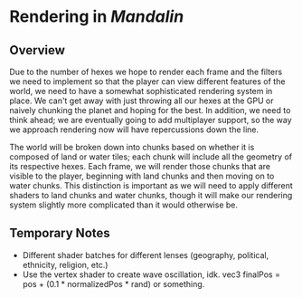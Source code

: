 # Rendering in *Mandalin*
## Overview
 Due to the number of hexes we hope to render each frame
 and the filters we need to implement so that the player can
 view different features of the world, we need to have a
 somewhat sophisticated rendering system in place. We can't
 get away with just throwing all our hexes at the GPU or
 naively chunking the planet and hoping for the best. In
 addition, we need to think ahead; we are eventually going
 to add multiplayer support, so the way we approach
 rendering now will have repercussions down the line.

 The world will be broken down into chunks based on whether
 it is composed of land or water tiles; each chunk will
 include all the geometry of its respective hexes. Each
 frame, we will render those chunks that are visible to
 the player, beginning with land chunks and then moving on
 to water chunks. This distinction is important as we will
 need to apply different shaders to land chunks and water
 chunks, though it will make our rendering system slightly
 more complicated than it would otherwise be.

## Temporary Notes
 * Different shader batches for different lenses
 (geography, political, ethnicity, religion, etc.)
 * Use the vertex shader to create wave oscillation, idk.
 vec3 finalPos = pos + (0.1 * normalizedPos * rand) or
 something.